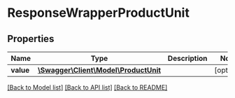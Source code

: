# ResponseWrapperProductUnit

## Properties
Name | Type | Description | Notes
------------ | ------------- | ------------- | -------------
**value** | [**\Swagger\Client\Model\ProductUnit**](ProductUnit.md) |  | [optional] 

[[Back to Model list]](../../README.md#documentation-for-models) [[Back to API list]](../../README.md#documentation-for-api-endpoints) [[Back to README]](../../README.md)

